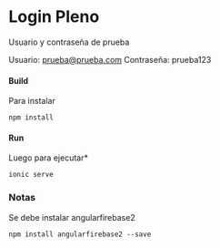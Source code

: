 # Login Pleno

Usuario y contraseña de prueba

Usuario: prueba@prueba.com
Contraseña: prueba123

#### Build

Para instalar

```
npm install
```

#### Run

Luego para ejecutar*
```
ionic serve
```

### Notas

Se debe instalar angularfirebase2
```
npm install angularfirebase2 --save
```
